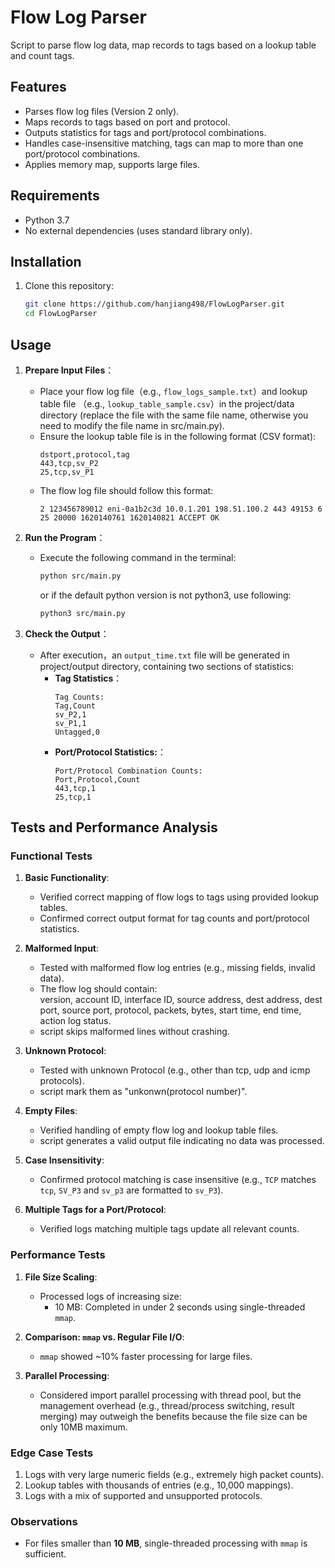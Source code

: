 # Flow Log Parser

Script to parse flow log data, map records to tags based on a lookup table and count tags.

## Features
- Parses flow log files (Version 2 only).
- Maps records to tags based on port and protocol.
- Outputs statistics for tags and port/protocol combinations.
- Handles case-insensitive matching, tags can map to more than one port/protocol combinations.
- Applies memory map, supports large files.

## Requirements
- Python 3.7
- No external dependencies (uses standard library only).

## Installation
1. Clone this repository:
   ```bash
   git clone https://github.com/hanjiang498/FlowLogParser.git
   cd FlowLogParser
    ```
   
## Usage

1. **Prepare Input Files**：
   - Place your flow log file（e.g., `flow_logs_sample.txt`）and lookup table file （e.g., `lookup_table_sample.csv`）in the project/data directory (replace the file with the same file name, otherwise you need to modify the file name in src/main.py).
   - Ensure the lookup table file is in the following format (CSV format):
     ```csv
     dstport,protocol,tag
     443,tcp,sv_P2
     25,tcp,sv_P1
     ```
   - The flow log file should follow this format:
     ```
     2 123456789012 eni-0a1b2c3d 10.0.1.201 198.51.100.2 443 49153 6 25 20000 1620140761 1620140821 ACCEPT OK
     ```

2. **Run the Program**：
   - Execute the following command in the terminal:
     ```bash
     python src/main.py
     ```
     or if the default python version is not python3, use following:
     ```bash
     python3 src/main.py
     ```

3. **Check the Output**：
   - After execution，an `output_time.txt` file will be generated in project/output directory, containing two sections of statistics:
     - **Tag Statistics**：
       ```
       Tag Counts:
       Tag,Count
       sv_P2,1
       sv_P1,1
       Untagged,0
       ```
     - **Port/Protocol Statistics:**：
       ```
       Port/Protocol Combination Counts:
       Port,Protocol,Count
       443,tcp,1
       25,tcp,1
       ```
       
## Tests and Performance Analysis
### Functional Tests
1. **Basic Functionality**:
   - Verified correct mapping of flow logs to tags using provided lookup tables.
   - Confirmed correct output format for tag counts and port/protocol statistics.

2. **Malformed Input**:
   - Tested with malformed flow log entries (e.g., missing fields, invalid data).
   - The flow log should contain: <br> version, account ID, interface ID, source address, dest address, dest port, source port, protocol,  packets, bytes, start time, end time, action log status.
   - script skips malformed lines without crashing.
   
3. **Unknown Protocol**:
   - Tested with unknown Protocol (e.g., other than tcp, udp and icmp protocols).
   - script mark them as "unkonwn(protocol number)".

4. **Empty Files**:
   - Verified handling of empty flow log and lookup table files.
   - script generates a valid output file indicating no data was processed.

5. **Case Insensitivity**:
   - Confirmed protocol matching is case insensitive (e.g., `TCP` matches `tcp`, `SV_P3` and `sv_p3` are formatted to `sv_P3`).

6. **Multiple Tags for a Port/Protocol**:
   - Verified logs matching multiple tags update all relevant counts.

### Performance Tests
1. **File Size Scaling**:
   - Processed logs of increasing size:
     - 10 MB: Completed in under 2 seconds using single-threaded `mmap`.

2. **Comparison: `mmap` vs. Regular File I/O**:
   - `mmap` showed ~10% faster processing for large files.

3. **Parallel Processing**:
   - Considered import parallel processing with thread pool, but the management overhead (e.g., thread/process switching, result merging) may outweigh the benefits because the file size can be only 10MB maximum.

### Edge Case Tests
1. Logs with very large numeric fields (e.g., extremely high packet counts).
2. Lookup tables with thousands of entries (e.g., 10,000 mappings).
3. Logs with a mix of supported and unsupported protocols.

### Observations
- For files smaller than **10 MB**, single-threaded processing with `mmap` is sufficient.
